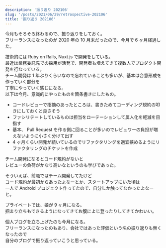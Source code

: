```yaml
---
description: '振り返り 202106'
slug: '/posts/2021/06/29/retrospective-202106'
title: '振り返り 202106'
---
```


今月もそろそろ終わるので、振り返りをしておく。  
フリーランスになったのが 2020 年の 10 月末だったので、今月で 6 ヶ月経過した。

技術的には Ruby on Rails, Nuxt.js で開発をしている。  
最近は業務委託先での採用が活発で、開発者も増えてきて複数人でプロダクト開発を行なっている。  
チーム開発は 1 年ぶりくらいなので忘れていることも多いが、基本は合意形成を作っていく部分を  
丁寧にやっていく感じになる。  
以下は今月、意識的にやったものを箇条書きにしたもの。

- コードレビューで指摘のあったところは、書きためてコーディング規約の叩きにしておくと良さそう
- ファシリテートしているものは担当をローテーションして属人化を軽減を目指す
- 基本、 Pull Request を作る側に回ることが多いのでレビュワーの負担が増えないように小さく分けて出す
- 4 ヶ月くらい開発が続いているのでリファクタリングを適宜挟めるようにリファクタリングのチケットを作成

チーム開発になるとコード規約がないと  
レビューの負荷がかなり高いなというのも学びであった。

そういえば、前職ではチーム開発してたけど  
コード規約が最初からあったよなーとか、スタートアップにいた頃は  
一人で Android プロジェクト作ってたので、自分しか触ってなかったよなーと。

プライベートでは、娘が 9 ヶ月になる。  
掴まり立ちもできるようになってきてお腹によじ登ったりしてきてかわいい。

個人ブログを立ち上げたのも今月になる。  
フリーランスになったのもあり、会社ではあった評価という名の振り返りも無くなったので  
自分のブログで振り返っていこうと思っている。
